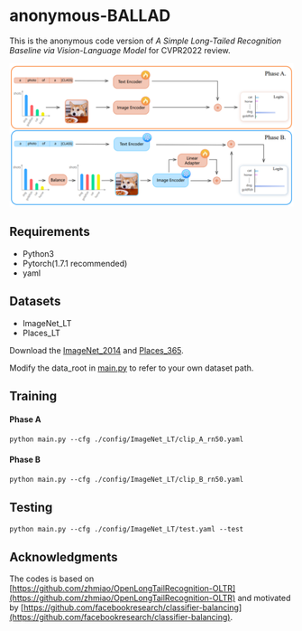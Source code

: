 # anonymous-BALLAD
This is the anonymous code version of *A Simple Long-Tailed Recognition Baseline via Vision-Language Model* for CVPR2022 review.

![image](https://github.com/abc1231111/anonymous-BALLAD/blob/main/figure.PNG)

## Requirements
* Python3
* Pytorch(1.7.1 recommended)
* yaml

## Datasets
* ImageNet_LT
* Places_LT

Download the [ImageNet_2014](http://image-net.org/index) and [Places_365](http://places2.csail.mit.edu/download.html).

Modify the data_root in [main.py](main.py) to refer to your own dataset path.

## Training

#### Phase A
```
python main.py --cfg ./config/ImageNet_LT/clip_A_rn50.yaml
```

#### Phase B
```
python main.py --cfg ./config/ImageNet_LT/clip_B_rn50.yaml
```

## Testing
```
python main.py --cfg ./config/ImageNet_LT/test.yaml --test
```

## Acknowledgments

The codes is based on [https://github.com/zhmiao/OpenLongTailRecognition-OLTR](https://github.com/zhmiao/OpenLongTailRecognition-OLTR) and motivated by [https://github.com/facebookresearch/classifier-balancing](https://github.com/facebookresearch/classifier-balancing).
